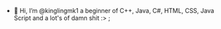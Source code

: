 - 👋 Hi, I’m @kinglingmk1 a beginner of C++, Java, C#, HTML, CSS, Java Script and a lot's of damn shit :> ;

<!---
kinglingmk1/kinglingmk1 is a ✨ special ✨ repository because its `README.md` (this file) appears on your GitHub profile.
You can click the Preview link to take a look at your changes.
--->
